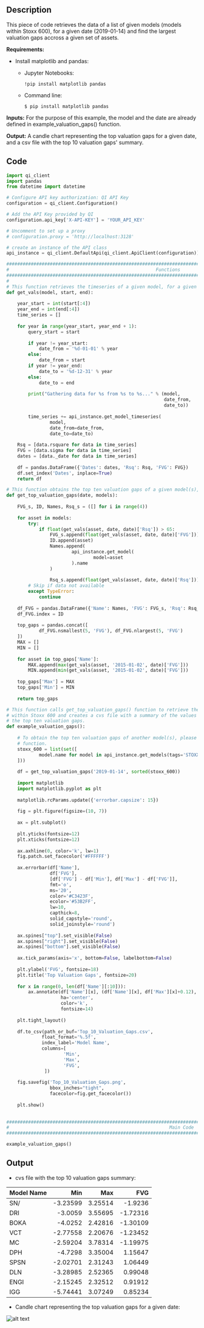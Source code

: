 ## Description

This piece of code retrieves the data of a list of given models (models within Stoxx 600), for a given date (2019-01-14) and find the largest valuation gaps accross a given set of assets. 

**Requirements:** 

* Install matplotlib and pandas:

    * Jupyter Notebooks:
    
        ```  
        !pip install matplotlib pandas
        ```
        
    * Command line:
        
        ```
        $ pip install matplotlib pandas
        ```


**Inputs:** For the purpose of this example, the model and the date are already defined in example_valuation_gaps() function. 
               
**Output:** A candle chart representing the top valuation gaps for a given date, and a csv file with the top 10 valuation gaps' summary. 
               

## Code

```python
import qi_client
import pandas
from datetime import datetime

# Configure API key authorization: QI API Key
configuration = qi_client.Configuration()

# Add the API Key provided by QI
configuration.api_key['X-API-KEY'] = 'YOUR_API_KEY'

# Uncomment to set up a proxy
# configuration.proxy = 'http://localhost:3128'

# create an instance of the API class
api_instance = qi_client.DefaultApi(qi_client.ApiClient(configuration))

#################################################################################################################
#                                                      Functions
#################################################################################################################
#
# This function retrieves the timeseries of a given model, for a given period of time. 
def get_vals(model, start, end):
    
    year_start = int(start[:4])
    year_end = int(end[:4])
    time_series = []
    
    for year in range(year_start, year_end + 1):
        query_start = start
        
        if year != year_start:
            date_from = '%d-01-01' % year
        else:
            date_from = start
        if year != year_end:
            date_to = '%d-12-31' % year
        else:
            date_to = end
            
        print("Gathering data for %s from %s to %s..." % (model,
                                                          date_from,
                                                          date_to))
        
        time_series += api_instance.get_model_timeseries(
                model,
                date_from=date_from,
                date_to=date_to)
        
    Rsq = [data.rsquare for data in time_series]
    FVG = [data.sigma for data in time_series]
    dates = [data._date for data in time_series]
    
    df = pandas.DataFrame({'Dates': dates, 'Rsq': Rsq, 'FVG': FVG})
    df.set_index('Dates', inplace=True)
    return df

# This function obtains the top ten valuation gaps of a given model(s), on a given date. 
def get_top_valuation_gaps(date, models):
    
    FVG_s, ID, Names, Rsq_s = ([] for i in range(4))
    
    for asset in models:
        try:
            if float(get_vals(asset, date, date)['Rsq']) > 65:
                FVG_s.append(float(get_vals(asset, date, date)['FVG']))
                ID.append(asset)
                Names.append(
                        api_instance.get_model(
                                model=asset
                        ).name
                )
                        
                Rsq_s.append(float(get_vals(asset, date, date)['Rsq']))
        # Skip if data not available
        except TypeError:
            continue
    
    df_FVG = pandas.DataFrame({'Name': Names, 'FVG': FVG_s, 'Rsq': Rsq_s})
    df_FVG.index = ID
    
    top_gaps = pandas.concat([
            df_FVG.nsmallest(5, 'FVG'), df_FVG.nlargest(5, 'FVG')
    ])
    MAX = []
    MIN = []
    
    for asset in top_gaps['Name']:
        MAX.append(max(get_vals(asset, '2015-01-02', date)['FVG']))
        MIN.append(min(get_vals(asset, '2015-01-02', date)['FVG']))
        
    top_gaps['Max'] = MAX
    top_gaps['Min'] = MIN
    
    return top_gaps

# This function calls get_top_valuation_gaps() function to retrieve the top ten valuation gaps of all the models 
# within Stoxx 600 and creates a cvs file with a summary of the values obtained, and a candle chart representing
# the top ten valuation gaps. 
def example_valuation_gaps():
    
    # To obtain the top ten valuation gaps of another model(s), please modify the input of get_top_valuation_gaps()
    # function. 
    stoxx_600 = list(set([
            model.name for model in api_instance.get_models(tags='STOXX Europe 600')
    ]))
    
    df = get_top_valuation_gaps('2019-01-14', sorted(stoxx_600))
    
    import matplotlib
    import matplotlib.pyplot as plt
    
    matplotlib.rcParams.update({'errorbar.capsize': 15})
    
    fig = plt.figure(figsize=(10, 7))
    
    ax = plt.subplot()
    
    plt.yticks(fontsize=12)
    plt.xticks(fontsize=12)
    
    ax.axhline(0, color='k', lw=1)
    fig.patch.set_facecolor('#FFFFFF')
    
    ax.errorbar(df['Name'], 
                df['FVG'],
                [df['FVG'] - df['Min'], df['Max'] - df['FVG']],
                fmt='o',
                ms='20',
                color='#C3423F',
                ecolor='#53B2FF',
                lw=10, 
                capthick=8,
                solid_capstyle='round',
                solid_joinstyle='round')
    
    ax.spines["top"].set_visible(False)
    ax.spines["right"].set_visible(False)
    ax.spines["bottom"].set_visible(False)
    
    ax.tick_params(axis='x', bottom=False, labelbottom=False)
    
    plt.ylabel('FVG', fontsize=18)
    plt.title('Top Valuation Gaps', fontsize=20)
    
    for x in range(0, len(df['Name'][:10])):
        ax.annotate(df['Name'][x], (df['Name'][x], df['Max'][x]+0.12),
                    ha='center',
                    color='k',
                    fontsize=14)
        
    plt.tight_layout()
    
    df.to_csv(path_or_buf='Top_10_Valuation_Gaps.csv',
             float_format='%.5f',
             index_label='Model Name',
             columns=[
                     'Min',
                     'Max',
                     'FVG',
              ])
    
    fig.savefig('Top_10_Valuation_Gaps.png',
                bbox_inches="tight",
                facecolor=fig.get_facecolor())
    
    plt.show()
        
    
#################################################################################################################
#                                                           Main Code
#################################################################################################################

example_valuation_gaps()
```

## Output

* cvs file with the top 10 valuation gaps summary: 

| Model Name 	| Min	      | Max	        | FVG     |
| ----------- | ---------:| -----------:| -------:|
| SN/	        |-3.23599	  |3.25514	    |-1.9236  |
| DRI       	|-3.0059	  |3.55695	    |-1.72316 |
| BOKA	      |-4.0252	  |2.42816	    |-1.30109 |
| VCT	        |-2.77558	  |2.20676	    |-1.23452 |
| MC	        |-2.59204	  |3.78314	    |-1.19975 |
| DPH	        |-4.7298	  |3.35004	    |1.15647  |
| SPSN	      |-2.02701	  |2.31243	    |1.06449  |
| DLN	        |-3.28985	  |2.52365	    |0.99048  |
| ENGI	      |-2.15245	  |2.32512	    |0.91912  |
| IGG	        |-5.74441	  |3.07249	    |0.85234  |

* Candle chart representing the top valuation gaps for a given date:

![alt text](https://github.com/Quant-Insight/API_Starter_Kit/blob/master/Code_Examples/img/Valuation_Gaps.png "Top 10 Valuation Gaps")
